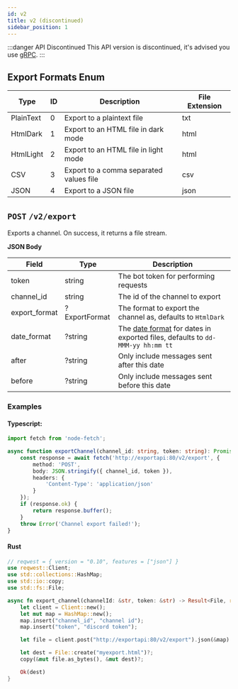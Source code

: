 ```yaml
---
id: v2
title: v2 (discontinued)
sidebar_position: 1
---
```


:::danger API Discontinued
This API version is discontinued, it's advised you use [gRPC](gRPC.md).
:::

## Export Formats Enum

| **Type**  | **ID** | **Description**                         | **File Extension** |
|-----------|--------|-----------------------------------------|--------------------|
| PlainText | 0      | Export to a plaintext file              | txt                |
| HtmlDark  | 1      | Export to an HTML file in dark mode     | html               |
| HtmlLight | 2      | Export to an HTML file in light mode    | html               |
| CSV       | 3      | Export to a comma separated values file | csv                |
| JSON      | 4      | Export to a JSON file                   | json               |

## `POST` `/v2/export`
Exports a channel. On success, it returns a file stream.

__JSON Body__  

| **Field**     | **Type**      | **Description**                                                                                                                                                                  |
|---------------|---------------|----------------------------------------------------------------------------------------------------------------------------------------------------------------------------------|
| token         | string        | The bot token for performing requests                                                                                                                                            |
| channel_id    | string        | The id of the channel to export                                                                                                                                                  |
| export_format | ?ExportFormat | The format to export the channel as, defaults to `HtmlDark`                                                                                                                      |
| date_format   | ?string        | The [date format](https://docs.microsoft.com/en-us/dotnet/standard/base-types/custom-date-and-time-format-strings) for dates in exported files, defaults to `dd-MMM-yy hh:mm tt` |
| after         | ?string       | Only include messages sent after this date                                                                                                                                       |
| before        | ?string       | Only include messages sent before this date                                                                                                                                      |

### Examples
#### Typescript:
```ts
import fetch from 'node-fetch';

async function exportChannel(channel_id: string, token: string): Promise<Buffer> {
	const response = await fetch('http://exportapi:80/v2/export', {
		method: 'POST',
		body: JSON.stringify({ channel_id, token }),
		headers: {
			'Content-Type': 'application/json'
		}
	});
	if (response.ok) {
		return response.buffer();
	}
	throw Error('Channel export failed!');
}
```
#### Rust
```rust
// reqwest = { version = "0.10", features = ["json"] }
use reqwest::Client;
use std::collections::HashMap;
use std::io::copy;
use std::fs::File;

async fn export_channel(channelId: &str, token: &str) -> Result<File, reqwest::Error> {
	let client = Client::new();
	let mut map = HashMap::new();
	map.insert("channel_id", "channel id");
	map.insert("token", "discord token");

	let file = client.post("http://exportapi:80/v2/export").json(&map).await?.text().await?;

	let dest = File::create("myexport.html")?;
	copy(&mut file.as_bytes(), &mut dest)?;

	Ok(dest)
}
```

